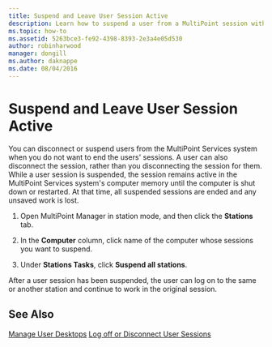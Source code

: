 ```yaml
---
title: Suspend and Leave User Session Active
description: Learn how to suspend a user from a MultiPoint session without disconnecting them
ms.topic: how-to
ms.assetid: 5263bce3-fe92-4398-8393-2e3a4e05d530
author: robinharwood
manager: dongill
ms.author: daknappe
ms.date: 08/04/2016
---
```

# Suspend and Leave User Session Active
You can disconnect or suspend users from the MultiPoint Services system when you do not want to end the users' sessions. A user can also disconnect the session, rather than you disconnecting the session for them. While a user session is suspended, the session remains active in the MultiPoint Services system's computer memory until the computer is shut down or restarted. At that time, all suspended sessions are ended and any unsaved work is lost.

1.  Open MultiPoint Manager in station mode, and then click the **Stations** tab.

2.  In the **Computer** column, click name of the computer whose sessions you want to suspend.

3.  Under **Stations Tasks**, click **Suspend all stations**.

After a user session has been suspended, the user can log on to the same or another station and continue to work in the original session.

## See Also
[Manage User Desktops](manage-user-desktops-using-multipoint-dashboard.md)
[Log off or Disconnect User Sessions](Log-off-or-Disconnect-User-Sessions.md)
